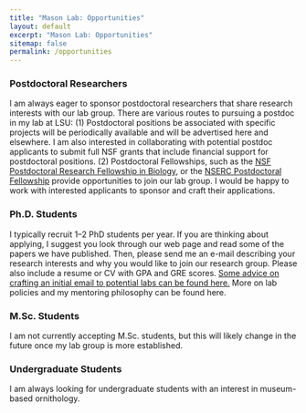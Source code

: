 ```yaml
---
title: "Mason Lab: Opportunities"
layout: default
excerpt: "Mason Lab: Opportunities"
sitemap: false
permalink: /opportunities
---
```


### Postdoctoral Researchers

I am always eager to sponsor postdoctoral researchers that share research interests with our lab group. There are various routes to pursuing a postdoc in my lab at LSU: (1) Postdoctoral positions be associated with specific projects will be periodically available and will be advertised here and elsewhere. I am also interested in collaborating with potential postdoc applicants to submit full NSF grants that include financial support for postdoctoral positions. (2) Postdoctoral Fellowships, such as the <a href="https://www.nsf.gov/funding/pgm_summ.jsp?pims_id=503622">NSF Postdoctoral Research Fellowship in Biology</a>, or the <a href="https://www.nserc-crsng.gc.ca/students-etudiants/pd-np/pdf-bp_eng.asp">NSERC Postdoctoral Fellowship</a> provide opportunities to join our lab group. I would be happy to work with interested applicants to sponsor and craft their applications.

### Ph.D. Students

I typically recruit 1–2 PhD students per year. If you are thinking about applying, I suggest you look through our web page and read some of the papers we have published. Then, please send me an e-mail describing your research interests and why you would like to join our research group. Please also include a resume or CV with GPA and GRE scores. <a href="{{ site.url }}{{ site.baseurl }}/prospectivestudentemails.html">Some advice on crafting an initial email to potential labs can be found here.</a> More on lab policies and my mentoring philosophy can be found here. 

### M.Sc. Students

I am not currently accepting M.Sc. students, but this will likely change in the future once my lab group is more established. 

### Undergraduate Students

I am always looking for undergraduate students with an interest in museum-based ornithology. 